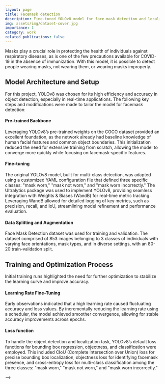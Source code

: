 ```yaml
---
layout: page
title: Facemask detection
description: Fine-tuned YOLOv8 model for face-mask detection and localization
img: assets/img/dataset-cover.jpg
importance: 1
category: work
related_publications: false
---
```


Masks play a crucial role in protecting the health of individuals against respiratory diseases, as is one of the few precautions available for COVID-19 in the absence of immunization. With this model, it is possible to detect people wearing masks, not wearing them, or wearing masks improperly.

<h2><b>Model Architecture and Setup</b></h2>
<p>For this project, YOLOv8 was chosen for its high efficiency and accuracy in object detection, especially in real-time applications. The following key steps and modifications were made to tailor the model for facemask detection:</p>
<h4><b>Pre-trained Backbone</b></h4>
<p>Leveraging YOLOv8’s pre-trained weights on the COCO dataset provided an excellent foundation, as the network already had baseline knowledge of human facial features and common object boundaries. This initialization reduced the need for extensive training from scratch, allowing the model to converge more quickly while focusing on facemask-specific features.</p>
<h4><b>Fine-tuning</b></h4>
<p>The original YOLOv8 model, built for multi-class detection, was adapted using a customized YAML configuration file that defined three specific classes: "mask worn," "mask not worn," and "mask worn incorrectly." The Ultralytics package was used to implement YOLOv8, providing seamless integration with Weights & Biases (WandB) for real-time metric tracking. Leveraging WandB allowed for detailed logging of key metrics, such as precision, recall, and IoU, streamlining model refinement and performance evaluation.</p>
<h4><b>Data Splitting and Augmentation</b></h4>
<p>Face Mask Detection dataset was used for training and validation. The dataset comprised of 853 images belonging to 3 classes of individuals with varying face orientations, mask types, and in diverse settings, with an 80-20 train-validation split. </p>

<h2><b>Training and Optimization Process</b></h2>
<p>Initial training runs highlighted the need for further optimization to stabilize the learning curve and improve accuracy.</p>
<h4>Learning Rate Fine-Tuning</h4>
<p>Early observations indicated that a high learning rate caused fluctuating accuracy and loss values. By incrementally reducing the learning rate using a scheduler, the model achieved smoother convergence, allowing for stable accuracy improvements across epochs.</p>
<h4>Loss function</h4>
<p>To handle the object detection and localization task, YOLOv8’s default loss functions for bounding box regression, objectness, and classification were employed. This included CIoU (Complete Intersection over Union) loss for precise bounding box localization, objectness loss for identifying facemask presence, and cross-entropy loss for multi-class classification among the three classes: "mask worn," "mask not worn," and "mask worn incorrectly."</p>

<!-- The project utilized the YOLOv8 model. This pre-trained model was fine-tuned for our specific application using the FaceMask Detection dataset, which comprises 853 images annotated with bounding boxes, representing three classes: 'No Mask,' 'Mask On,' and 'Mask Incorrectly Worn.'

<h2>Dataset Preparation and Split</h2>

The dataset was meticulously prepared with images labeled according to the PASCAL VOC format, ensuring precise localization of masks on individuals' faces. Adhering to a standard training protocol, the data was split into 80% for training and 20% for validation, optimizing for a balanced exposure to various real-world scenarios during model training.

<h2>Fine-tuning YOLOv8</h2>

Fine-tuning was executed through the Ultralytics framework by modifying a YAML configuration file specific to our dataset. This approach allowed the pre-trained YOLOv8 model to adapt effectively to the nuances of mask detection, enhancing its ability to recognize and classify different mask-wearing conditions accurately.

<h2>Results and Performance Evaluation</h2>

The model's performance was rigorously evaluated through several metrics, crucial for assessing its real-world applicability:

<div class="row">
        <div class="col-sm mt-3 mt-md-0">
        {% include figure.liquid loading="eager" path="assets/img/Face-mask-labels.jpg" title="example image" class="img-fluid rounded z-depth-1" %}
    </div>
            <div class="col-sm mt-3 mt-md-0">
        {% include figure.liquid loading="eager" path="assets/img/Face-mask-preds.jpg" title="example image" class="img-fluid rounded z-depth-1" %}
    </div>
</div>
<div class="caption">
The left image displays the ground truth labels for a set of validation images, while the right image shows the model’s predictions with corresponding probabilities. 
</div>


<div class="row">
    <div class="col-sm mt-3 mt-md-0">
        {% include figure.liquid loading="eager" path="assets/img/Precision-Recall.png" title="example image" class="img-fluid rounded z-depth-1" %}
    </div>
</div>

<div class="caption">
The graph illustrates the trade-offs between precision (accuracy of positive predictions) and recall (completeness of positive predictions) for each class, highlighting the model’s efficacy in distinguishing among different mask-wearing conditions.
</div>

<div class="row">
        <div class="col-sm mt-3 mt-md-0">
        {% include figure.liquid loading="eager" path="assets/img/F1-Confidence.png" title="example image" class="img-fluid rounded z-depth-1" %}
    </div>
</div>

<div class="caption">
This curve demonstrates how the F1 score, a balanced measure of precision and recall, varies with different confidence thresholds for the model's predictions on three classes: 'No Mask,' 'Mask On,' and 'Mask Incorrectly Worn'.
</div>

<h2>Qualitative Analysis</h2>

Despite the inherent challenges of varying mask types, wearing styles, and lighting conditions, the model demonstrated a robust capability to discern and accurately classify the mask status on individuals

<b>Kaggle notebook:</b> <a href="https://www.kaggle.com/mithildamani/face-mask-detection">here</a>. --> -->
